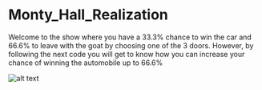 # Monty_Hall_Realization
Welcome to the show where you have a 33.3% chance to win the car and 66.6% to leave with the goat by choosing one of the 3 doors. However, by following the next code you will get to know how you can increase your chance of winning the automobile up to 66.6%

![alt text]([https://github.com/Islambekkurakbay/Monty_Hall_Realization/blob/main/monty_hall.png])
